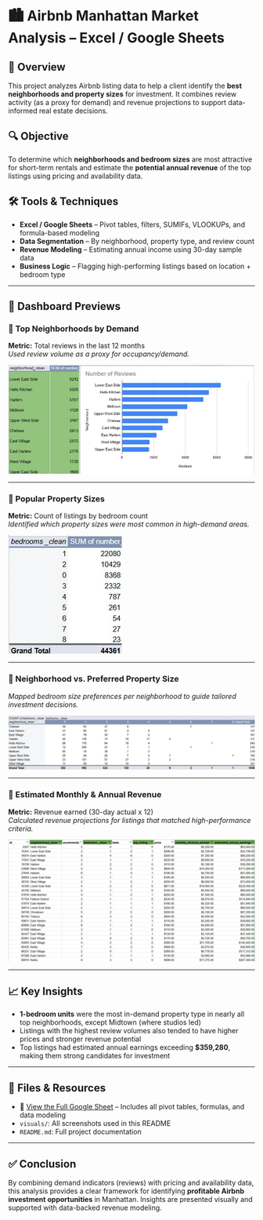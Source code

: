 # 🏙️ Airbnb Manhattan Market Analysis – Excel / Google Sheets

## 🚀 Overview  
This project analyzes Airbnb listing data to help a client identify the **best neighborhoods and property sizes** for investment. It combines review activity (as a proxy for demand) and revenue projections to support data-informed real estate decisions.

## 🔍 Objective  
To determine which **neighborhoods and bedroom sizes** are most attractive for short-term rentals and estimate the **potential annual revenue** of the top listings using pricing and availability data.

## 🛠️ Tools & Techniques  
- **Excel / Google Sheets** – Pivot tables, filters, SUMIFs, VLOOKUPs, and formula-based modeling  
- **Data Segmentation** – By neighborhood, property type, and review count  
- **Revenue Modeling** – Estimating annual income using 30-day sample data  
- **Business Logic** – Flagging high-performing listings based on location + bedroom type

---

## 📸 Dashboard Previews

### 🔹 Top Neighborhoods by Demand  
**Metric:** Total reviews in the last 12 months  
*Used review volume as a proxy for occupancy/demand.*

![Top Neighborhoods](visuals/top-neighborhoods.jpg)

---

### 🔹 Popular Property Sizes  
**Metric:** Count of listings by bedroom count  
*Identified which property sizes were most common in high-demand areas.*

![Property Sizes](visuals/property-sizes.jpg)

---

### 🔹 Neighborhood vs. Preferred Property Size  
*Mapped bedroom size preferences per neighborhood to guide tailored investment decisions.*

![Property Size by Neighborhood](visuals/size-by-neighborhoods.jpg)

---

### 🔹 Estimated Monthly & Annual Revenue  
**Metric:** Revenue earned (30-day actual x 12)  
*Calculated revenue projections for listings that matched high-performance criteria.*

![Revenue Estimates](visuals/revenue-estimates.jpg)

---

## 📈 Key Insights  
- **1-bedroom units** were the most in-demand property type in nearly all top neighborhoods, except Midtown (where studios led)  
- Listings with the highest review volumes also tended to have higher prices and stronger revenue potential  
- Top listings had estimated annual earnings exceeding **$359,280**, making them strong candidates for investment

---

## 📂 Files & Resources  
- 📄 [View the Full Google Sheet](https://docs.google.com/spreadsheets/d/1H0SVDkSAdtrKmhV0Ld5_v5qJ1jB6mIgXA9Sl6eE9c2s/edit?usp=sharing) – Includes all pivot tables, formulas, and data modeling
- `visuals/`: All screenshots used in this README  
- `README.md`: Full project documentation 

---

## ✅ Conclusion  
By combining demand indicators (reviews) with pricing and availability data, this analysis provides a clear framework for identifying **profitable Airbnb investment opportunities** in Manhattan. Insights are presented visually and supported with data-backed revenue modeling.

